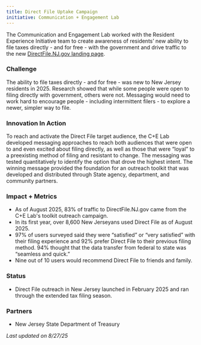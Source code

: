 ```yaml
---
title: Direct File Uptake Campaign
initiative: Communication + Engagement Lab
---
```


The Communication and Engagement Lab worked with the Resident Experience Initiative team to create awareness of residents’ new ability to file taxes directly \- and for free \- with the government and drive traffic to the new [DirectFile.NJ.gov landing page](http://DirectFile.NJ.gov).

### Challenge

The ability to file taxes directly \- and for free \- was new to New Jersey residents in 2025\. Research showed that while some people were open to filing directly with government, others were not. Messaging would need to work hard to encourage people \- including intermittent filers \- to explore a newer, simpler way to file.

### Innovation In Action

To reach and activate the Direct File target audience, the C+E Lab developed messaging approaches to reach both audiences that were open to and even excited about filing directly, as well as those that were “loyal” to a preexisting method of filing and resistant to change. The messaging was tested quantitatively to identify the option that drove the highest intent. The winning message provided the foundation for an outreach toolkit that was developed and distributed through State agency, department, and community partners.

### Impact \+ Metrics

- As of August 2025, 83% of traffic to DirectFile.NJ.gov came from the C+E Lab's toolkit outreach campaign.
- In its first year, over 8,600 New Jerseyans used Direct File as of August 2025\.
- 97% of users surveyed said they were “satisfied” or “very satisfied” with their filing experience and 92% prefer Direct File to their previous filing method. 94% thought that the data transfer from federal to state was “seamless and quick.”
- Nine out of 10 users would recommend Direct File to friends and family.

### Status

- Direct File outreach in New Jersey launched in February 2025 and ran through the extended tax filing season.

### Partners

- New Jersey State Department of Treasury

_Last updated on 8/27/25_
